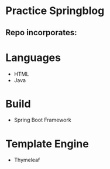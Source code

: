# Practice Springblog

## Repo incorporates: 

# Languages 
- HTML
- Java

# Build 
- Spring Boot Framework

# Template Engine 
- Thymeleaf
